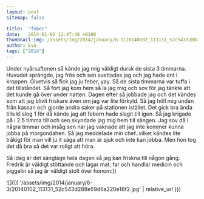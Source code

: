 ```yaml
---
layout: post
sitemap: false

title:  "feber"
date:   2014-01-02 11:47:48 +0100
thumbnail-img: /assets/img/2014/january/6-3/20140102_113131_52c543d288e59d6a220e16f2.jpg
author: Eva
tags: ["2014"]
---
```


Under nyårsaftonen så kände jag mig väldigt dursk de sista 3 timmarna. Huvudet sprängde, jag frös och sen svettades jag och jag hade ont i kroppen.  Givetvis så fick jag ju feber, yay. Så de sista timmarna var tuffa i det tillståndet.  Så fort jag kom hem så la jag mig och sov för jag tänkte att det kunde gå över under natten. Dagen efter så jobbade jag och det kändes som att jag blivit friskare även om jag var lite förkyld.  Så jag höll mig undan från kassan och gjorde andra saker på stationen istället. Det gick bra ända tills kl slog 1 för då kände jag att febern hade slagit till igen. Så jag krigade på i 2.5 timma till och sen skyndade jag mig hem till sängen. Jag sov då i några timmar och insåg sen när jag vaknade att jag inte kommer kunna jobba på morgondahen. Så jag meddelade min chef..vilket kändes lite tråkigt för man vill ju it säga att man är sjuk och inte kan jobba. Men hon tog det då bra så det var roligt att höra. 

Så idag är det sängläge hela dagen så jag kan friskna till någon gång. Fredrik är väldigt stöttande och lagar mat, far och handlar medicin och piggelin så jag är väldigt stolt över honom:))

![]({{ '/assets/img/2014/january/6-3/20140102_113131_52c543d288e59d6a220e16f2.jpg'  | relative_url }})

